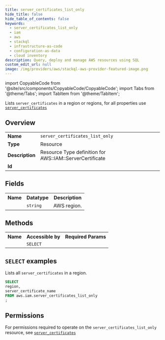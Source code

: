 ```yaml
---
title: server_certificates_list_only
hide_title: false
hide_table_of_contents: false
keywords:
  - server_certificates_list_only
  - iam
  - aws
  - stackql
  - infrastructure-as-code
  - configuration-as-data
  - cloud inventory
description: Query, deploy and manage AWS resources using SQL
custom_edit_url: null
image: /img/providers/aws/stackql-aws-provider-featured-image.png
---
```


import CopyableCode from '@site/src/components/CopyableCode/CopyableCode';
import Tabs from '@theme/Tabs';
import TabItem from '@theme/TabItem';

Lists <code>server_certificates</code> in a region or regions, for all properties use <a href="/providers/aws/serviceName/server_certificates/"><code>server_certificates</code></a>

## Overview
<table><tbody>
<tr><td><b>Name</b></td><td><code>server_certificates_list_only</code></td></tr>
<tr><td><b>Type</b></td><td>Resource</td></tr>
<tr><td><b>Description</b></td><td>Resource Type definition for AWS::IAM::ServerCertificate</td></tr>
<tr><td><b>Id</b></td><td><CopyableCode code="aws.iam.server_certificates_list_only" /></td></tr>
</tbody></table>

## Fields
<table><tbody><tr><th>Name</th><th>Datatype</th><th>Description</th></tr><tr><td><CopyableCode code="region" /></td><td><code>string</code></td><td>AWS region.</td></tr>
</tbody></table>

## Methods

<table><tbody>
  <tr>
    <th>Name</th>
    <th>Accessible by</th>
    <th>Required Params</th>
  </tr>
  <tr>
    <td><CopyableCode code="list_resources" /></td>
    <td><code>SELECT</code></td>
    <td><CopyableCode code="region" /></td>
  </tr>
</tbody></table>

## `SELECT` examples
Lists all <code>server_certificates</code> in a region.
```sql
SELECT
region,
server_certificate_name
FROM aws.iam.server_certificates_list_only
;
```


## Permissions

For permissions required to operate on the <code>server_certificates_list_only</code> resource, see <a href="/providers/aws/iam/server_certificates/#permissions"><code>server_certificates</code></a>

